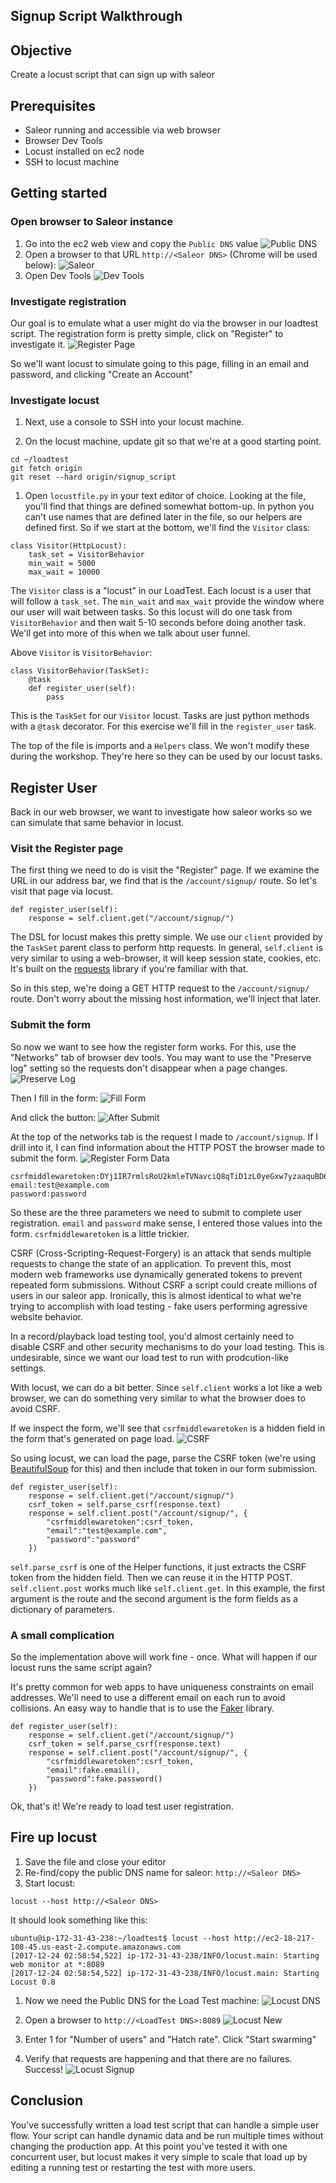 Signup Script Walkthrough
-------------------------

## Objective
Create a locust script that can sign up with saleor

## Prerequisites
* Saleor running and accessible via web browser
* Browser Dev Tools
* Locust installed on ec2 node
* SSH to locust machine

## Getting started

### Open browser to Saleor instance
1. Go into the ec2 web view and copy the `Public DNS` value
![Public DNS](screenshots/public_dns.png)
1. Open a browser to that URL `http://<Saleor DNS>` (Chrome will be used below):
![Saleor](screenshots/saleor_home.png)
1. Open Dev Tools
![Dev Tools](screenshots/dev_tools.png)

### Investigate registration
Our goal is to emulate what a user might do via the browser in our loadtest script.  The registration form is pretty simple, click on "Register" to investigate it.
![Register Page](screenshots/register_form.png)

So we'll want locust to simulate going to this page, filling in an email and password, and clicking "Create an Account"

### Investigate locust
1. Next, use a console to SSH into your locust machine.

1. On the locust machine, update git so that we're at a good starting point.

```
cd ~/loadtest
git fetch origin
git reset --hard origin/signup_script
```

1. Open `locustfile.py` in your text editor of choice.
Looking at the file, you'll find that things are defined somewhat bottom-up.  In python you can't use names that are defined later in the file,  so our helpers are defined first.
So if we start at the bottom, we'll find the `Visitor` class:
```
class Visitor(HttpLocust):
    task_set = VisitorBehavior
    min_wait = 5000
    max_wait = 10000
```

The `Visitor` class is a "locust" in our LoadTest.  Each locust is a user that will follow a `task_set`.  The `min_wait` and `max_wait` provide the window where our user will wait between tasks.  So this locust will do one task from `VisitorBehavior` and then wait 5-10 seconds before doing another task.  We'll get into more of this when we talk about user funnel.

Above `Visitor` is `VisitorBehavior`:
```
class VisitorBehavior(TaskSet):
    @task
    def register_user(self):
        pass
```

This is the `TaskSet` for our `Visitor` locust.  Tasks are just python methods with a `@task` decorator.  For this exercise we'll fill in the `register_user` task.

The top of the file is imports and a `Helpers` class.  We won't modify these during the workshop.  They're here so they can be used by our locust tasks.

## Register User

Back in our web browser, we want to investigate how saleor works so we can simulate that same behavior in locust.

### Visit the Register page
The first thing we need to do is visit the "Register" page.  If we examine the URL in our address bar, we find that is the `/account/signup/` route.  So let's visit that page via locust.

```
def register_user(self):
    response = self.client.get("/account/signup/")
```

The DSL for locust makes this pretty simple.  We use our `client` provided by the `TaskSet` parent class to perform http requests.  In general, `self.client` is very similar to using a web-browser, it will keep session state, cookies, etc.  It's built on the [requests](http://docs.python-requests.org/en/master/) library if you're familiar with that.

So in this step, we're doing a GET HTTP request to the `/account/signup/` route.  Don't worry about the missing host information, we'll inject that later.

### Submit the form
So now we want to see how the register form works.  For this, use the "Networks" tab of browser dev tools.  You may want to use the "Preserve log" setting so the requests don't disappear when a page changes.
![Preserve Log](screenshots/preserve_log.png)

Then I fill in the form:
![Fill Form](screenshots/register_form_fill.png)

And click the button:
![After Submit](screenshots/after_register_form.png)

At the top of the networks tab is the request I made to `/account/signup`.  If I drill into it, I can find information about the HTTP POST the browser made to submit the form.
![Register Form Data](screenshots/register_form_data.png)
```
csrfmiddlewaretoken:DYj1IR7rmlsRoU2kmleTVNavciQ8qTiD1zL0yeGxw7yzaaquBD68QOejPCo6VdK9
email:test@example.com
password:password
```

So these are the three parameters we need to submit to complete user registration.  `email` and `password` make sense, I entered those values into the form.  `csrfmiddlewaretoken` is a little trickier.

CSRF (Cross-Scripting-Request-Forgery) is an attack that sends multiple requests to change the state of an application.  To prevent this, most modern web frameworks use dynamically generated tokens to prevent repeated form submissions.  Without CSRF a script could create millions of users in our saleor app.  Ironically, this is almost identical to what we're trying to accomplish with load testing - fake users performing agressive website behavior.

In a record/playback load testing tool, you'd almost certainly need to disable CSRF and other security mechanisms to do your load testing.  This is undesirable, since we want our load test to run with prodcution-like settings.

With locust, we can do a bit better.  Since `self.client` works a lot like a web browser, we can do something very similar to what the browser does to avoid CSRF.

If we inspect the form, we'll see that `csrfmiddlewaretoken` is a hidden field in the form that's generated on page load.
![CSRF](screenshots/csrf.png)

So using locust, we can load the page, parse the CSRF token (we're using [BeautifulSoup](https://www.crummy.com/software/BeautifulSoup/) for this) and then include that token in our form submission.
```
def register_user(self):
    response = self.client.get("/account/signup/")
    csrf_token = self.parse_csrf(response.text)
    response = self.client.post("/account/signup/", {
        "csrfmiddlewaretoken":csrf_token,
        "email":"test@example.com",
        "password":"password"
    })
```
`self.parse_csrf` is one of the Helper functions, it just extracts the CSRF token from the hidden field.  Then we can reuse it in the HTTP POST.  `self.client.post` works much like `self.client.get`.  In this example, the first argument is the route and the second argument is the form fields as a dictionary of parameters.

### A small complication
So the implementation above will work fine - once.  What will happen if our locust runs the same script again?

It's pretty common for web apps to have uniqueness constraints on email addresses.  We'll need to use a different email on each run to avoid collisions.  An easy way to handle that is to use the [Faker](http://faker.readthedocs.io/en/master/) library.

```
def register_user(self):
    response = self.client.get("/account/signup/")
    csrf_token = self.parse_csrf(response.text)
    response = self.client.post("/account/signup/", {
        "csrfmiddlewaretoken":csrf_token,
        "email":fake.email(),
        "password":fake.password()
    })
```

Ok, that's it!  We're ready to load test user registration.

## Fire up locust

1. Save the file and close your editor
1. Re-find/copy the public DNS name for saleor: `http://<Saleor DNS>`
1. Start locust:
```
locust --host http://<Saleor DNS>
```
It should look something like this:
```
ubuntu@ip-172-31-43-238:~/loadtest$ locust --host http://ec2-18-217-108-45.us-east-2.compute.amazonaws.com
[2017-12-24 02:58:54,522] ip-172-31-43-238/INFO/locust.main: Starting web monitor at *:8089
[2017-12-24 02:58:54,522] ip-172-31-43-238/INFO/locust.main: Starting Locust 0.8
```

1. Now we need the Public DNS for the Load Test machine:
![Locust DNS](screenshots/locust_dns.png)

1. Open a browser to `http://<LoadTest DNS>:8089`
![Locust New](screenshots/locust_new.png)

1. Enter 1 for "Number of users" and "Hatch rate".  Click "Start swarming"

1. Verify that requests are happening and that there are no failures.  Success!
![Locust Signup](screenshots/locust_signup.png)

## Conclusion
You've successfully written a load test script that can handle a simple user flow.  Your script can handle dynamic data and be run multiple times without changing the production app.  At this point you've tested it with one concurrent user, but locust makes it very simple to scale that load up by editing a running test or restarting the test with more users.
